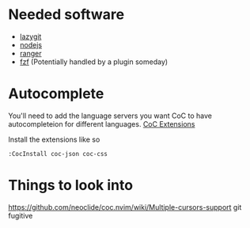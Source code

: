# Needed software
- [lazygit](https://github.com/jesseduffield/lazygit)
- [nodejs](https://nodejs.org/en/)
- [ranger](https://github.com/ranger/ranger)
- [fzf](https://github.com/junegunn/fzf#installation) (Potentially handled by a plugin someday)

# Autocomplete
You'll need to add the language servers you want CoC to have autocompleteion for different languages.
[CoC Extensions](https://github.com/neoclide/coc.nvim/wiki/Using-coc-extensions#implemented-coc-extensions)

Install the extensions like so
```
:CocInstall coc-json coc-css
```

# Things to look into
https://github.com/neoclide/coc.nvim/wiki/Multiple-cursors-support
git fugitive

